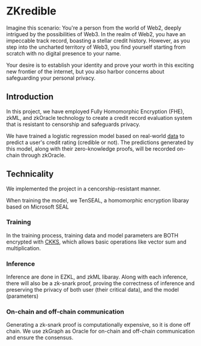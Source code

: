 # ZKredible

Imagine this scenario: You're a person from the world of Web2, deeply intrigued by the possibilities of Web3. In the realm of Web2, you have an impeccable track record, boasting a stellar credit history. However, as you step into the uncharted territory of Web3, you find yourself starting from scratch with no digital presence to your name.

Your desire is to establish your identity and prove your worth in this exciting new frontier of the internet, but you also harbor concerns about safeguarding your personal privacy. 



## Introduction

In this project, we have employed Fully Homomorphic Encryption (FHE), zkML, and zkOracle technology to create a credit record evaluation system that is resistant to censorship and safeguards privacy.

We have trained a logistic regression model based on real-world [data](https://www.kaggle.com/datasets/parisrohan/credit-score-classification/data?select=train.csv]) to predict a user's credit rating (credible or not). The predictions generated by this model, along with their zero-knowledge proofs, will be recorded on-chain through zkOracle.



## Technicality

We implemented the project in a cencorship-resistant manner.

When training the model, we TenSEAL, a homomorphic encryption libaray based on Microsoft SEAL

### Training

In the training process, training data and model parameters are BOTH encrypted with [CKKS](https://eprint.iacr.org/2016/421.pdf), which allows basic operations like vector sum and multiplication. 

### Inference

Inference are done in EZKL, and zkML libaray. Along with each inference, there will also be a zk-snark proof, proving the correctness of inference and preserving the privacy of both user (their critical data), and the model (parameters) 

### On-chain and off-chain communication

Generating a zk-snark proof is computationally expensive, so it is done off chain. We use zkGraph as Oracle for on-chain and off-chain communication and ensure the consensus.